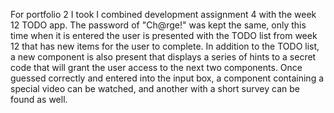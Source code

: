 For portfolio 2 I took I combined development assignment 4 with the week 12 TODO app. The password of "Ch@rge!" was kept the same, only this time when it is entered the user is presented with the TODO list from week 12 that has new items for the user to complete.
In addition to the TODO list, a new component is also present that displays a series of hints to a secret code that will grant the user access to the next two components. Once guessed correctly and entered into the input box, a component containing a special video can be watched, and another with a short survey can be found as well. 
